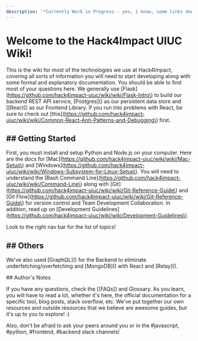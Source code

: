 ```yaml
---
description: '*Currently Work in Progress - yes, i know, some links don''t work*'
---
```


# Welcome to the Hack4Impact UIUC Wiki!

This is the wiki for most of the technologies we use at Hack4Impact, covering all sorts of information you will need to start developing along with some formal and explanatory documentation. You should be able to find most of your questions here. We generally use \[Flask\]\(https://github.com/hack4impact-uiuc/wiki/wiki/Flask-Intro\) to build our backend REST API service, \[Postgres\]\(\) as our persistent data store and \[\[React\]\] as our Frontend Library. If you run into problems with React, be sure to check out \[this\]\(https://github.com/hack4impact-uiuc/wiki/wiki/Common-React-Anti-Patterns-and-Debugging\) first.

## \#\# Getting Started 

First, you must install and setup Python and Node.js on your computer. Here are the docs for \[Mac\]\(https://github.com/hack4impact-uiuc/wiki/wiki/Mac-Setup\) and \[Windows\]\(https://github.com/hack4impact-uiuc/wiki/wiki/Windows-Subsystem-for-Linux-Setup\). You will need to understand the \[Bash Command Line\]\(https://github.com/hack4impact-uiuc/wiki/wiki/Command-Line\) along with \[Git\]\(https://github.com/hack4impact-uiuc/wiki/wiki/Git-Reference-Guide\) and \[Git Flow\]\(https://github.com/hack4impact-uiuc/wiki/wiki/Git-Reference-Guide\) for version control and Team Development Collaboration. In addition, read up on \[Development Guidelines\]\(https://github.com/hack4impact-uiuc/wiki/wiki/Development-Guidelines\). 

Look to the right nav bar for the list of topics!

## \#\# Others

We've also used \[GraphQL\]\(\) for the Backend to eliminate underfetching/overfetching and \[MongoDB\]\(\) with React and \[Relay\]\(\). 



\#\# Author's Notes

If you have any questions, check the \[\[FAQs\]\] and Glossary. As you learn, you will have to read a lot, whether it's here, the official documentation for a specific tool, blog posts, stack overflow, etc. We've put together our own resources and outside resources that we believe are awesome guides, but it's up to you to explore! :\)



Also, don't be afraid to ask your peers around you or in the \#javascript, \#python, \#frontend, \#backend slack channels! 











